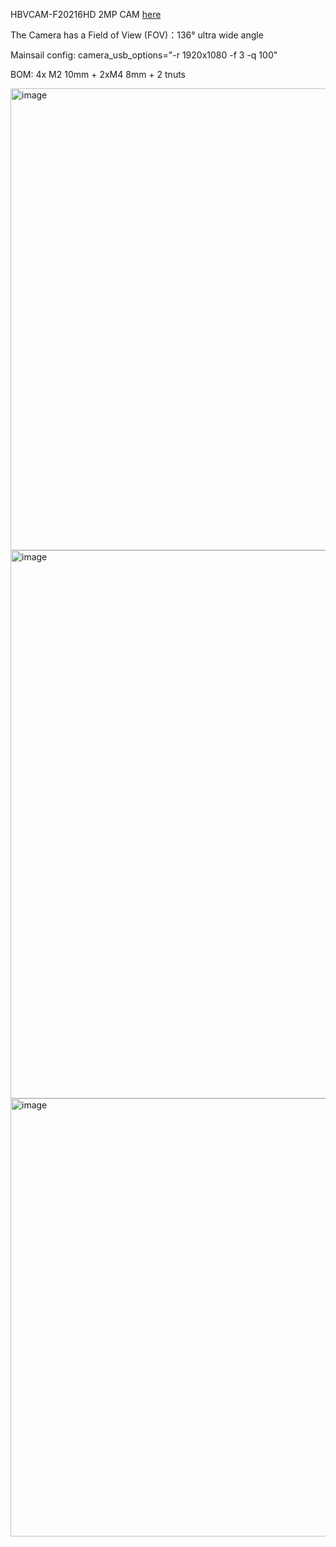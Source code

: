 HBVCAM-F20216HD 2MP 
CAM [here](https://amzn.to/3bjp0RK) 

The Camera has a Field of View (FOV)：136°  ultra wide angle

Mainsail config: camera_usb_options="-r 1920x1080 -f 3 -q 100"



BOM: 4x M2 10mm + 2xM4 8mm + 2 tnuts 

<img width="739" alt="image" src="https://user-images.githubusercontent.com/37383368/182287988-aa6f9c03-ee9c-4127-ab6b-85c9b3a1a8b4.png">
<img width="877" alt="image" src="https://user-images.githubusercontent.com/37383368/174501202-1d800f56-7faf-40e1-a53e-90ea4b63072f.png">
<img width="701" alt="image" src="https://user-images.githubusercontent.com/37383368/182288071-07e31738-f3da-4223-a045-cb5c8ddb594d.png">
